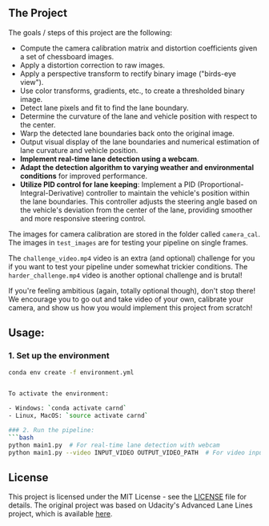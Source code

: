 The Project
---

The goals / steps of this project are the following:

* Compute the camera calibration matrix and distortion coefficients given a set of chessboard images.
* Apply a distortion correction to raw images.
* Apply a perspective transform to rectify binary image ("birds-eye view").
* Use color transforms, gradients, etc., to create a thresholded binary image.
* Detect lane pixels and fit to find the lane boundary.
* Determine the curvature of the lane and vehicle position with respect to the center.
* Warp the detected lane boundaries back onto the original image.
* Output visual display of the lane boundaries and numerical estimation of lane curvature and vehicle position.
* **Implement real-time lane detection using a webcam**.
* **Adapt the detection algorithm to varying weather and environmental conditions** for improved performance.
* **Utilize PID control for lane keeping**: Implement a PID (Proportional-Integral-Derivative) controller to maintain the vehicle's position within the lane boundaries. This controller adjusts the steering angle based on the vehicle's deviation from the center of the lane, providing smoother and more responsive steering control.

The images for camera calibration are stored in the folder called `camera_cal`. The images in `test_images` are for testing your pipeline on single frames.

The `challenge_video.mp4` video is an extra (and optional) challenge for you if you want to test your pipeline under somewhat trickier conditions. The `harder_challenge.mp4` video is another optional challenge and is brutal!

If you're feeling ambitious (again, totally optional though), don't stop there! We encourage you to go out and take video of your own, calibrate your camera, and show us how you would implement this project from scratch!

## Usage:

### 1. Set up the environment 
```bash
conda env create -f environment.yml


To activate the environment:

- Windows: `conda activate carnd`
- Linux, MacOS: `source activate carnd`

### 2. Run the pipeline:
```bash
python main1.py  # For real-time lane detection with webcam
python main1.py --video INPUT_VIDEO OUTPUT_VIDEO_PATH  # For video input
```

## License
This project is licensed under the MIT License - see the [LICENSE](LICENSE) file for details. The original project was based on Udacity's Advanced Lane Lines project, which is available [here](https://github.com/udacity/CarND-Advanced-Lane-Lines).
```
